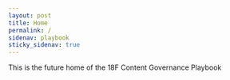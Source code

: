 ```yaml
---
layout: post
title: Home
permalink: /
sidenav: playbook
sticky_sidenav: true
---
```


This is the future home of the 18F Content Governance Playbook